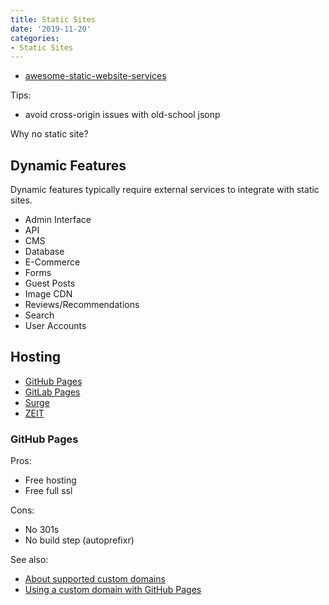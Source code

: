 ```yaml
---
title: Static Sites
date: '2019-11-20'
categories:
- Static Sites
---
```


- [awesome-static-website-services](https://github.com/agarrharr/awesome-static-website-services)

Tips:

- avoid cross-origin issues with old-school jsonp

Why no static site?

## Dynamic Features

Dynamic features typically require external services to integrate with static sites.

- Admin Interface
- API
- CMS
- Database
- E-Commerce
- Forms
- Guest Posts
- Image CDN
- Reviews/Recommendations
- Search
- User Accounts

## Hosting

- [GitHub Pages](https://pages.github.com/)
- [GitLab Pages](https://pages.gitlab.io/)
- [Surge](https://surge.sh/)
- [ZEIT](https://zeit.co/)

### GitHub Pages

Pros:

- Free hosting
- Free full ssl

Cons:

- No 301s
- No build step (autoprefixr)

See also:

- [About supported custom domains](https://help.github.com/articles/about-supported-custom-domains/)
- [Using a custom domain with GitHub Pages](https://help.github.com/articles/using-a-custom-domain-with-github-pages/)
